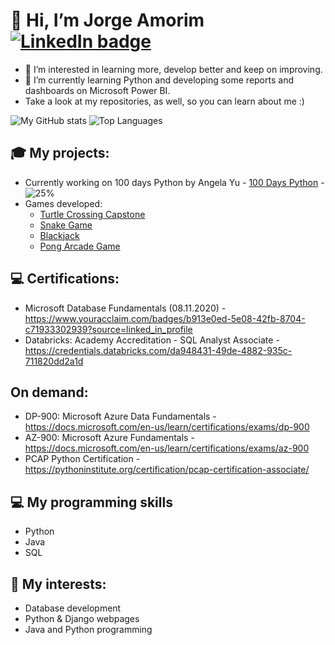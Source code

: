 # 👋 Hi, I’m Jorge Amorim [![LinkedIn badge](https://img.shields.io/badge/-jfbamorim-blue?style=for-the-badge&logo=linkedin)](https://www.linkedin.com/in/jorge-amorim-316969108/)
- 👀 I’m interested in learning more, develop better and keep on improving.
- 🌱 I’m currently learning Python and developing some reports and dashboards on Microsoft Power BI. 
- Take a look at my repositories, as well, so you can learn about me :)


![My GitHub stats](https://github-readme-stats.vercel.app/api?username=jfbamorim&count_private=true&show_icons=true&theme=white&hide=contribs&hide_border=true)
![Top Languages](https://github-readme-stats.vercel.app/api/top-langs/?username=jfbamorim&layout=compact&theme=white&hide_border=true)

<!---
jfbamorim/jfbamorim is a ✨ special ✨ repository because its `README.md` (this file) appears on your GitHub profile.
You can click the Preview link to take a look at your changes.
--->

## 🎓 My projects:
- Currently working on 100 days Python by Angela Yu - [100 Days Python](https://github.com/jfbamorim/100dayspython) - ![25%](https://progress-bar.dev/25)
- Games developed:
  - [Turtle Crossing Capstone](https://github.com/jfbamorim/100dayspython/tree/master/daytwentythree)
  - [Snake Game](https://github.com/jfbamorim/100dayspython/tree/master/daytwentyone)
  - [Blackjack](https://github.com/jfbamorim/100dayspython/tree/master/dayeleven)
  - [Pong Arcade Game](https://github.com/jfbamorim/100dayspython/tree/master/daytwentytwo)

## 💻 Certifications:
- Microsoft Database Fundamentals (08.11.2020) - https://www.youracclaim.com/badges/b913e0ed-5e08-42fb-8704-c71933302939?source=linked_in_profile
- Databricks: Academy Accreditation - SQL Analyst Associate - https://credentials.databricks.com/da948431-49de-4882-935c-711820dd2a1d

## On demand:
- DP-900: Microsoft Azure Data Fundamentals - https://docs.microsoft.com/en-us/learn/certifications/exams/dp-900
- AZ-900: Microsoft Azure Fundamentals - https://docs.microsoft.com/en-us/learn/certifications/exams/az-900
- PCAP Python Certification - https://pythoninstitute.org/certification/pcap-certification-associate/

## 💻 My programming skills
- Python
- Java
- SQL

## 🧩 My interests:
- Database development
- Python & Django webpages
- Java and Python programming
